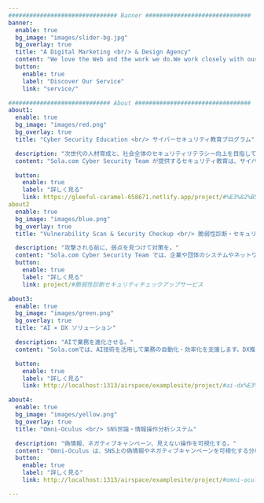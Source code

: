 ```yaml
---
############################### Banner ##############################
banner:
  enable: true
  bg_image: "images/slider-bg.jpg"
  bg_overlay: true
  title: "A Digital Marketing <br/> & Design Agency"
  content: "We love the Web and the work we do.We work closely with our clients to deliver  the best possible solutions for their needs"
  button:
    enable: true
    label: "Discover Our Service"
    link: "service/"

############################# About #################################
about1:
  enable: true
  bg_image: "images/red.png"
  bg_overlay: true
  title: "Cyber Security Education <br/> サイバーセキュリティ教育プログラム"

  description: "次世代の人材育成と、社会全体のセキュリティリテラシー向上を目指して"
  content: "Sola.com Cyber Security Team が提供するセキュリティ教育は、サイバーリスクに対応するための実践的な知識と技術を、多様な層に向けて提供するプログラム群です。法人向けのセキュリティ研修をはじめ、ホワイトハッカー育成、子ども向けIT講座、一般向けのITリテラシー向上講座など、目的や対象に応じて最適なカリキュラムを構築。現場で活躍する専門家が指導を行い、サイバー空間の防御力を社会全体で高めることを目指します。"

  button:
    enable: true
    label: "詳しく見る"
    link: https://gleeful-caramel-658671.netlify.app/project/#%E3%82%B5%E3%82%A4%E3%83%90%E3%83%BC%E3%82%BB%E3%82%AD%E3%83%A5%E3%83%AA%E3%83%86%E3%82%A3%E6%95%99%E8%82%B2%E3%83%97%E3%83%AD%E3%82%B0%E3%83%A9%E3%83%A0
about2
  enable: true
  bg_image: "images/blue.png"
  bg_overlay: true
  title: "Vulnerability Scan & Security Checkup <br/> 脆弱性診断・セキュリティチェックアップサービス"

  description: "攻撃される前に、弱点を見つけて対策を。"
  content: "Sola.com Cyber Security Team では、企業や団体のシステムやネットワークに対し、専門家による脆弱性診断・セキュリティチェックアップを実施しています。診断は自社開発の診断ツールと人手による手動検査を組み合わせて行い、OSやWebアプリ、クラウド環境、IoT機器など、幅広い対象を網羅。結果はレポート形式で提出し、脆弱性ごとにリスクレベルや推奨対策を明示します。 <br/> 攻撃されてからでは遅い——。早期発見・早期対策で、組織のセキュリティを守ります。"
  button:
    enable: true
    label: "詳しく見る"
    link: project/#脆弱性診断セキュリティチェックアップサービス

about3:
  enable: true
  bg_image: "images/green.png"
  bg_overlay: true
  title: "AI × DX ソリューション"

  description: "AIで業務を進化させる。"
  content: "Sola.comでは、AI技術を活用して業務の自動化・効率化を支援します。DX推進による生産性向上やコスト削減を実現し、ビジネスに新たな価値をもたらします。"

  button:
    enable: true
    label: "詳しく見る"
    link: http://localhost:1313/airspace/examplesite/project/#ai-dx%E3%82%BD%E3%83%AA%E3%83%A5%E3%83%BC%E3%82%B7%E3%83%A7%E3%83%B3

about4:
  enable: true
  bg_image: "images/yellow.png"
  bg_overlay: true
  title: "Omni-Oculus <br/> SNS世論・情報操作分析システム"

  description: "偽情報、ネガティブキャンペーン、見えない操作を可視化する。"
  content: "Omni-Oculus は、SNS上の偽情報やネガティブキャンペーンを可視化する分析システムです。Twitter、YouTube、Telegram、Yahooコメントなど複数のプラットフォームに対応し、AIによる感情分析やネットワークグラフを通じて、世論や情報操作の構造を明らかにします。選挙・政策・リスク管理など、社会の意思決定を支えるツールです。"
  button:
    enable: true
    label: "詳しく見る"
    link: http://localhost:1313/airspace/examplesite/project/#omni-oculus-sns%E4%B8%96%E8%AB%96%E6%83%85%E5%A0%B1%E6%93%8D%E4%BD%9C%E5%88%86%E6%9E%90%E3%82%B7%E3%82%B9%E3%83%86%E3%83%A0

---
```

